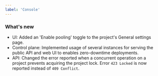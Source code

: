 ```yaml
---
label: 'Console'
---
```


### What's new

- UI: Added an 'Enable pooling' toggle to the project's General settings page.
- Control plane: Implemented usage of several instances for serving the public API and web UI to enables zero-downtime deployments.
- API: Changed the error reported when a concurrent operation on a project prevents acquiring the project lock. Error `423 Locked` is now reported instead of `409 Conflict`.
